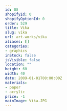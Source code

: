```yaml
---
id: 88
shopifyId: 0
shopifyOptionId: 0
order: 529
title: Vika
slug: vika
url: art-works/vika
aliases: []
categories:
- graphics
inStock: false
isVisible: false
location: ""
height: 60
width: 40
date: 2009-01-01T00:00:00Z
materials:
- paper
- acrylic
price: -1
mainImage: Vika.JPG
---
```

